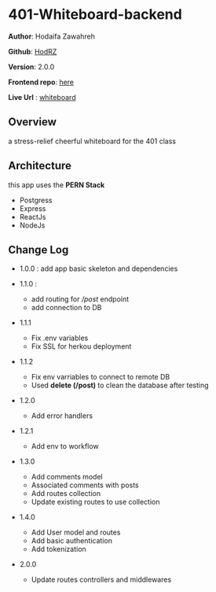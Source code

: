 # 401-Whiteboard-backend

**Author**: Hodaifa Zawahreh

**Github**: [HodRZ](https://github.com/HodRZ)

**Version**: 2.0.0

**Frontend repo**: [here](https://github.com/HodRZ/401-whiteboard-frontend)

**Live Url** : [whiteboard](https://whiteboard-hod.herokuapp.com/)

## Overview

a stress-relief cheerful whiteboard for the 401 class

<!-- ## Getting Started
 What are the steps that a user must take in order to build this app on their own machine and get it running? -->

## Architecture

this app uses the **PERN Stack**

- Postgress
- Express
- ReactJs
- NodeJs

## Change Log

- 1.0.0 : add app basic skeleton and dependencies

- 1.1.0 :
  - add routing for */post* endpoint
  - add connection to DB

- 1.1.1
  - Fix .env variables
  - Fix SSL for herkou deployment

- 1.1.2
  - Fix env varriables to connect to remote DB
  - Used **delete (/post)** to clean the database after testing

- 1.2.0
  - Add error handlers

- 1.2.1
  - Add env to workflow

- 1.3.0
  - Add comments model
  - Associated comments with posts
  - Add routes collection
  - Update existing routes to use collection

- 1.4.0
  - Add User model and routes
  - Add basic authentication
  - Add tokenization

- 2.0.0
  - Update routes controllers and middlewares
 <!-- ## Credit and Collaborations -->
